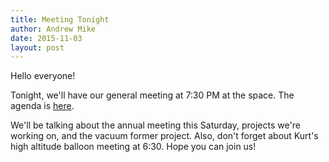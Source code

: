 ```yaml
---
title: Meeting Tonight
author: Andrew Mike
date: 2015-11-03
layout: post
---
```


Hello everyone! 

Tonight, we'll have our general meeting at 7:30 PM at the space. The agenda is [here](http://wiki.hacksburg.org/meetings:meeting_agenda_and_minutes_for_2015-11-03).

We'll be talking about the annual meeting this Saturday, projects we're working on, and the vacuum former project. Also, don't forget about Kurt's high altitude balloon meeting at 6:30. Hope you can join us!